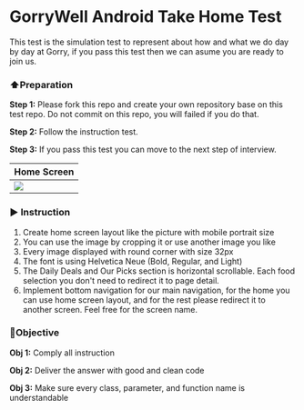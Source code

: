 # GorryWell Android Take Home Test

This test is the simulation test to represent about how and what we do day by day at Gorry, if you pass this test then we can asume you are ready to join us.

### ⬆Preparation

**Step 1:** Please fork this repo and create your own repository base on this test repo. Do not commit on this repo, you will failed if you do that.

**Step 2:** Follow the instruction test.

**Step 3:** If you pass this test you can move to the next step of interview.

| Home Screen    |         
| ------------- |
| <img src="https://i.ibb.co/MDby7dc/Screen-Shot-2020-01-14-at-09-32-11.png" align="left" >       | 

### ▶ Instruction

1. Create home screen layout like the picture with mobile portrait size
2. You can use the image by cropping it or use another image you like
3. Every image displayed with round corner with size 32px
4. The font is using Helvetica Neue (Bold, Regular, and Light)
5. The Daily Deals and Our Picks section is horizontal scrollable. Each food selection you don't need to redirect it to page detail.
6. Implement bottom navigation for our main navigation, for the home you can use home screen layout, and for the rest please redirect it to another screen. Feel free for the screen name.
         

### 🔐Objective

**Obj 1:** Comply all instruction

**Obj 2:** Deliver the answer with good and clean code

**Obj 3:** Make sure every class, parameter, and function name is understandable


